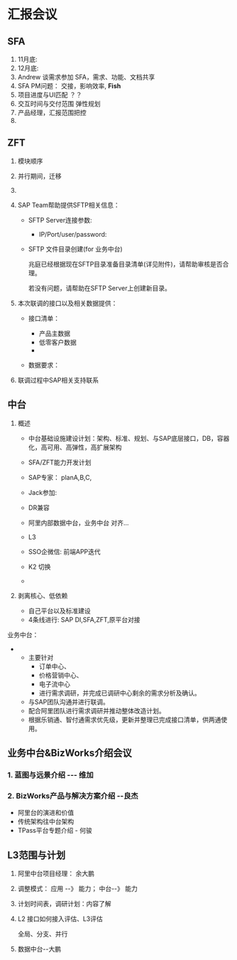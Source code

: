 #  汇报会议

## SFA

1. 11月底:
2. 12月底:
3. Andrew 谈需求参加 SFA，需求、功能、文档共享
4. SFA PM问题： 交接，影响效率, **Fish** 
5. 项目进度与UI匹配  ？？ 
6. 交互时间与交付范围   弹性规划
7. 产品经理，汇报范围把控
8. 





## ZFT

1. 模块顺序
2. 并行期间，迁移
3. 



1. SAP Team帮助提供SFTP相关信息：

   - SFTP Server连接参数: 

     -  IP/Port/user/password:

   - SFTP 文件目录创建(for 业务中台)

     兆庭已经根据现在SFTP目录准备目录清单(详见附件)，请帮助审核是否合理。

     若没有问题，请帮助在SFTP Server上创建新目录。

2. 本次联调的接口以及相关数据提供：

   - 接口清单：
     - 产品主数据
     - 低零客户数据
     - 

   - 数据要求：

3. 联调过程中SAP相关支持联系











## 中台

1. 概述

   - 中台基础设施建设计划：架构、标准、规划、与SAP底层接口，DB，容器化，高可用、高弹性，高扩展架构

   - SFA/ZFT能力开发计划
   - SAP专家：  planA,B,C, 
   - Jack参加: 
   - DR兼容
   - 阿里内部数据中台，业务中台 对齐...
   - L3
   - SSO企微信:  前端APP迭代 
   - K2 切换
   - 

2. 剥离核心、低依赖

   - 自己平台以及标准建设
   - 4条线进行: SAP DI,SFA,ZFT,原平台对接

业务中台：

- - 主要针对
    - 订单中心、
    - 价格营销中心、
    - 电子流中心
    - 进行需求调研，并完成已调研中心剩余的需求分析及确认。
  - 与SAP团队沟通并进行联调。
  - 配合阿里团队进行需求调研并推动整体改造计划。
  - 根据乐销通、智付通需求优先级，更新并整理已完成接口清单，供两通使用。

## 业务中台&BizWorks介绍会议

###  1. 蓝图与远景介绍  --- 维加 

### 2. BizWorks产品与解决方案介绍 --良杰

- 阿里台的演进和价值
- 传统架构往中台架构
- TPass平台专题介绍 - 何骏
## L3范围与计划

1. 阿里中台项目经理： 余大鹏

2.  调整模式： 应用 --》 能力； 中台--》 能力

3. 计划时间表，调研计划：内容了解

4. L2 接口如何接入评估、L3评估

   全局、分支、并行

5. 数据中台--大鹏

